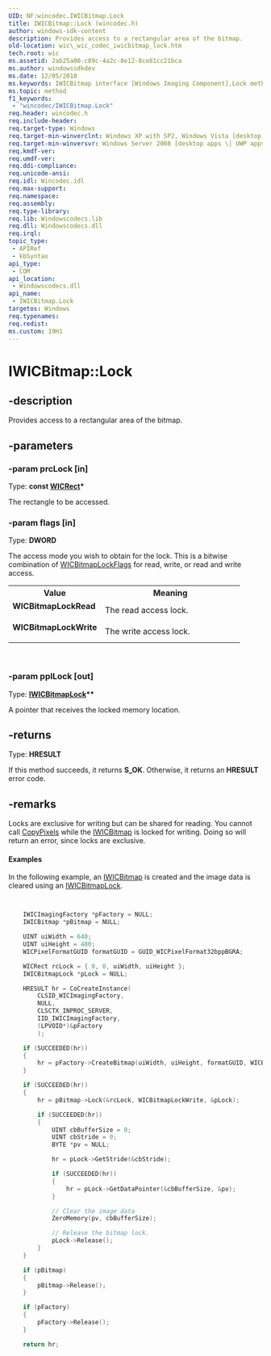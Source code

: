 ```yaml
---
UID: NF:wincodec.IWICBitmap.Lock
title: IWICBitmap::Lock (wincodec.h)
author: windows-sdk-content
description: Provides access to a rectangular area of the bitmap.
old-location: wic\_wic_codec_iwicbitmap_lock.htm
tech.root: wic
ms.assetid: 2ab25a00-c89c-4a2c-8e12-8ce81cc21bca
ms.author: windowssdkdev
ms.date: 12/05/2018
ms.keywords: IWICBitmap interface [Windows Imaging Component],Lock method, IWICBitmap.Lock, IWICBitmap::Lock, Lock, Lock method [Windows Imaging Component], Lock method [Windows Imaging Component],IWICBitmap interface, WICBitmapLockRead, WICBitmapLockWrite, _wic_codec_iwicbitmap_lock, wic._wic_codec_iwicbitmap_lock, wincodec/IWICBitmap::Lock
ms.topic: method
f1_keywords: 
 - "wincodec/IWICBitmap.Lock"
req.header: wincodec.h
req.include-header: 
req.target-type: Windows
req.target-min-winverclnt: Windows XP with SP2, Windows Vista [desktop apps \| UWP apps]
req.target-min-winversvr: Windows Server 2008 [desktop apps \| UWP apps]
req.kmdf-ver: 
req.umdf-ver: 
req.ddi-compliance: 
req.unicode-ansi: 
req.idl: Wincodec.idl
req.max-support: 
req.namespace: 
req.assembly: 
req.type-library: 
req.lib: Windowscodecs.lib
req.dll: Windowscodecs.dll
req.irql: 
topic_type:
 - APIRef
 - kbSyntax
api_type:
 - COM
api_location:
 - Windowscodecs.dll
api_name:
 - IWICBitmap.Lock
targetos: Windows
req.typenames: 
req.redist: 
ms.custom: 19H1
---
```


# IWICBitmap::Lock


## -description


Provides access to a rectangular area of the bitmap.


## -parameters




### -param prcLock [in]

Type: <b>const <a href="https://docs.microsoft.com/windows/desktop/api/wincodec/ns-wincodec-wicrect">WICRect</a>*</b>

The rectangle to be accessed.


### -param flags [in]

Type: <b>DWORD</b>

The access mode you wish to obtain for the lock. This is a bitwise combination of <a href="https://docs.microsoft.com/windows/desktop/api/wincodec/ne-wincodec-wicbitmaplockflags">WICBitmapLockFlags</a> for read, write, or read and write access.

<table>
<tr>
<th>Value</th>
<th>Meaning</th>
</tr>
<tr>
<td width="40%"><a id="WICBitmapLockRead"></a><a id="wicbitmaplockread"></a><a id="WICBITMAPLOCKREAD"></a><dl>
<dt><b>WICBitmapLockRead</b></dt>
</dl>
</td>
<td width="60%">
The read access lock.

</td>
</tr>
<tr>
<td width="40%"><a id="WICBitmapLockWrite"></a><a id="wicbitmaplockwrite"></a><a id="WICBITMAPLOCKWRITE"></a><dl>
<dt><b>WICBitmapLockWrite</b></dt>
</dl>
</td>
<td width="60%">
The write access lock.

</td>
</tr>
</table>
 


### -param ppILock [out]

Type: <b><a href="https://docs.microsoft.com/windows/desktop/api/wincodec/nn-wincodec-iwicbitmaplock">IWICBitmapLock</a>**</b>

A pointer that receives the locked memory location.


## -returns



Type: <b>HRESULT</b>

If this method succeeds, it returns <b xmlns:loc="http://microsoft.com/wdcml/l10n">S_OK</b>. Otherwise, it returns an <b xmlns:loc="http://microsoft.com/wdcml/l10n">HRESULT</b> error code.




## -remarks



Locks are exclusive for writing but can be shared for reading. You cannot call <a href="https://docs.microsoft.com/windows/desktop/api/wincodec/nf-wincodec-iwicbitmapsource-copypixels">CopyPixels</a> while the <a href="https://docs.microsoft.com/windows/desktop/api/wincodec/nn-wincodec-iwicbitmap">IWICBitmap</a> is locked for writing. Doing so will return an error, since locks are exclusive.


#### Examples



In the following example, an <a href="https://docs.microsoft.com/windows/desktop/api/wincodec/nn-wincodec-iwicbitmap">IWICBitmap</a> is created and the image data is cleared using an <a href="https://docs.microsoft.com/windows/desktop/api/wincodec/nn-wincodec-iwicbitmaplock">IWICBitmapLock</a>.


```cpp


    IWICImagingFactory *pFactory = NULL;
    IWICBitmap *pBitmap = NULL;

    UINT uiWidth = 640;
    UINT uiHeight = 480;
    WICPixelFormatGUID formatGUID = GUID_WICPixelFormat32bppBGRA;

    WICRect rcLock = { 0, 0, uiWidth, uiHeight };
    IWICBitmapLock *pLock = NULL;

    HRESULT hr = CoCreateInstance(
        CLSID_WICImagingFactory,
        NULL,
        CLSCTX_INPROC_SERVER,
        IID_IWICImagingFactory,
        (LPVOID*)&pFactory
        );

    if (SUCCEEDED(hr))
    {
        hr = pFactory->CreateBitmap(uiWidth, uiHeight, formatGUID, WICBitmapCacheOnDemand, &pBitmap);
    }

    if (SUCCEEDED(hr))
    {
        hr = pBitmap->Lock(&rcLock, WICBitmapLockWrite, &pLock);

        if (SUCCEEDED(hr))
        {
            UINT cbBufferSize = 0;
            UINT cbStride = 0;
            BYTE *pv = NULL;

            hr = pLock->GetStride(&cbStride);

            if (SUCCEEDED(hr))
            {
                hr = pLock->GetDataPointer(&cbBufferSize, &pv);
            }

            // Clear the image data
            ZeroMemory(pv, cbBufferSize);

            // Release the bitmap lock.
            pLock->Release();
        }
    }

    if (pBitmap)
    {
        pBitmap->Release();
    }

    if (pFactory)
    {
        pFactory->Release();
    }

    return hr;

```




